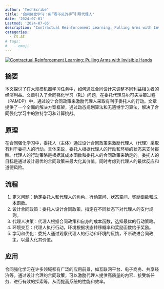 ```yaml
---
author: 'TechScribe'
title: '合同强化学习：用“看不见的手”引导代理人'
date: '2024-07-01'
Lastmod: '2024-07-05'
description: 'Contractual Reinforcement Learning: Pulling Arms with Invisible Hands'
categories:
  - CS.AI
# tags:
#   - emoji
---
```


[![Contractual Reinforcement Learning: Pulling Arms with Invisible Hands](https://arxiv-research-1301205113.cos.ap-guangzhou.myqcloud.com/images/2407.01458v2.pdf_0.jpg)](https://arxiv.org/abs/2407.01458v2)

## 摘要

本文探讨了在大规模机器学习任务中，如何通过合同设计来调整不同利益相关者的经济利益。文章引入了合同强化学习（RL）问题，在委托代理马尔可夫决策过程（PAMDP）中，通过设计合同政策来激励代理人采取有利于委托人的行动。文章提供了一个全面的解决方案框架，通过动态规划算法和无遗憾学习算法，解决了合同强化学习中的独特学习和计算挑战。<!--more-->

## 原理

在合同强化学习中，委托人（主体）通过设计合同政策来激励代理人（代理）采取有利于委托人的行动。具体来说，委托人根据代理人的行动和环境的状态来支付报酬。代理人的行动策略是根据其成本函数和委托人的合同政策来确定的。委托人的目标是通过设计最优的合同政策来最大化其价值，同时考虑到代理人的最优反应和道德风险。

## 流程

1. 定义问题：确定委托人和代理人的角色、行动空间、状态空间、奖励函数和成本函数。
2. 设计合同政策：委托人设计合同政策，指定在不同状态下对代理人的支付规则。
3. 代理人决策：代理人根据合同政策和自身的成本函数，选择最优的行动策略。
4. 环境交互：代理人执行行动，环境根据状态转移概率和奖励函数给予奖励。
5. 学习和优化：委托人通过观察代理人的行动和环境的反馈，不断改进合同政策，以最大化其价值。

## 应用

合同强化学习在许多领域都有广泛的应用前景，如互联网平台、电子商务、共享经济等。通过设计合理的合同政策，可以激励代理人提供高质量的内容、接受新任务、进行有效的探索等，从而提高系统的性能和效率。